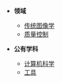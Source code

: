 <!-- /node/computerNode/computerSciences -->

* **领域**   
    * [传统图像学](./ImageScience/)
    * [质量控制](./GeometricalTolerances/)

* **公有学科**  
    * [计算机科学](./ComputerSci/)
    <!-- * [第三方库源码阅读](./ThirldLib/) -->
    * [工具](./Tool/)
